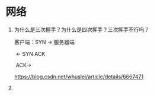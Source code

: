 # 网络

1. 为什么是三次握手？为什么是四次挥手？三次挥手不行吗？

   客户端：SYN ->  服务器端

   ​                <- SYN ACK

   ​		ACK->

   https://blog.csdn.net/whuslei/article/details/6667471

2. 

